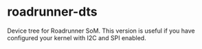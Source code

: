 # roadrunner-dts
Device tree for Roadrunner SoM. This version is useful if you have configured your kernel with I2C and SPI enabled.
